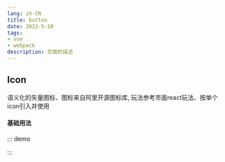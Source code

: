 ```yaml
---
lang: zh-CN
title: button
date: 2022-5-10 
tags:
- vue
- webpack
description: 页面的描述
---
```


## Icon
语义化的矢量图标、图标来自阿里开源图标库, 玩法参考市面react玩法、按单个icon引入并使用
#### 基础用法
::: demo
<div class="flex childer-margin10">
    <gf-icon-add-cart-fill class="m15"></gf-icon-add-cart-fill>
    <gf-icon-add-fill class="m15"></gf-icon-add-fill>
    <gf-icon-add-select class="m15"></gf-icon-add-select>
    <gf-icon-arrow-down class="m15"></gf-icon-arrow-down>
</div>
:::

<gf-Icons></gf-Icons>